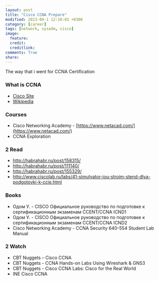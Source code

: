 ```yaml
---
layout: post
title: "Cisco CCNA Prepare"
modified: 2013-09-1 12:10:03 +0300
category: [career]
tags: [network, sysadm, cisco]
image:
  feature:
  credit:
  creditlink:
comments: True
share:
---
```

The way that i went for CCNA Certification

### What is CCNA
- [Cisco Site](http://www.cisco.com/web/learning/certifications/associate/ccna/index.html)
- [Wikipedia](https://en.wikipedia.org/wiki/CCNA)

### Courses
- Cisco Networking Academy - [https://www.netacad.com/](https://www.netacad.com/)
- CCNA Exploration

### 2 Read
- http://habrahabr.ru/post/158315/
- http://habrahabr.ru/post/111140/
- http://habrahabr.ru/post/155329/
- http://www.ciscolab.ru/labs/41-simulyator-iou-stroim-stend-dlya-podgotovki-k-ccie.html

### Books
- Одом У. - CISCO Официальное руководство по подготовке к сертификационным экзаменам CCENT/CCNA ICND1
- Одом У. - CISCO Официальное руководство по подготовке к сертификационным экзаменам CCENT/CCNA ICND2
- Cisco Networking Academy - CCNA Security 640-554 Student Lab Manual 

### 2 Watch
- CBT Nuggets – Cisco CCNA 
- CBT Nuggets - CCNA Hands-on Labs Using Wireshark & GNS3
- CBT Nuggets - Cisco CCNA Labs: Cisco for the Real World
- INE Cisco CCNA
